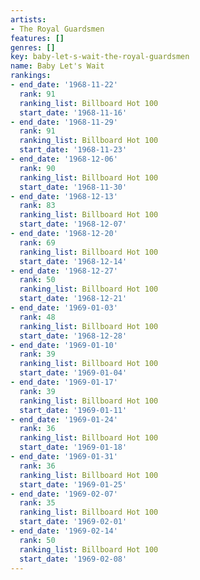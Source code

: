 ```yaml
---
artists:
- The Royal Guardsmen
features: []
genres: []
key: baby-let-s-wait-the-royal-guardsmen
name: Baby Let's Wait
rankings:
- end_date: '1968-11-22'
  rank: 91
  ranking_list: Billboard Hot 100
  start_date: '1968-11-16'
- end_date: '1968-11-29'
  rank: 91
  ranking_list: Billboard Hot 100
  start_date: '1968-11-23'
- end_date: '1968-12-06'
  rank: 90
  ranking_list: Billboard Hot 100
  start_date: '1968-11-30'
- end_date: '1968-12-13'
  rank: 83
  ranking_list: Billboard Hot 100
  start_date: '1968-12-07'
- end_date: '1968-12-20'
  rank: 69
  ranking_list: Billboard Hot 100
  start_date: '1968-12-14'
- end_date: '1968-12-27'
  rank: 50
  ranking_list: Billboard Hot 100
  start_date: '1968-12-21'
- end_date: '1969-01-03'
  rank: 48
  ranking_list: Billboard Hot 100
  start_date: '1968-12-28'
- end_date: '1969-01-10'
  rank: 39
  ranking_list: Billboard Hot 100
  start_date: '1969-01-04'
- end_date: '1969-01-17'
  rank: 39
  ranking_list: Billboard Hot 100
  start_date: '1969-01-11'
- end_date: '1969-01-24'
  rank: 36
  ranking_list: Billboard Hot 100
  start_date: '1969-01-18'
- end_date: '1969-01-31'
  rank: 36
  ranking_list: Billboard Hot 100
  start_date: '1969-01-25'
- end_date: '1969-02-07'
  rank: 35
  ranking_list: Billboard Hot 100
  start_date: '1969-02-01'
- end_date: '1969-02-14'
  rank: 50
  ranking_list: Billboard Hot 100
  start_date: '1969-02-08'
---
```


